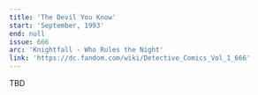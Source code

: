 ```yaml
---
title: 'The Devil You Know'
start: 'September, 1993'
end: null
issue: 666
arc: 'Knightfall - Who Rules the Night'
link: 'https://dc.fandom.com/wiki/Detective_Comics_Vol_1_666'
---
```


TBD
